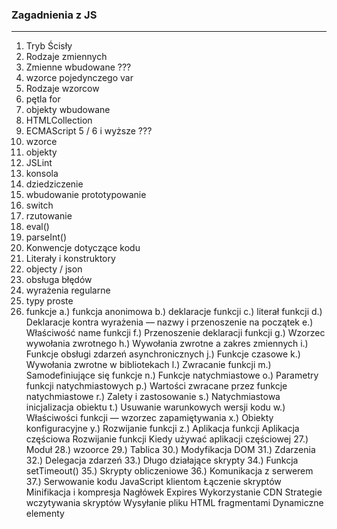 ### Zagadnienia z JS

***
1. Tryb Ścisły
2. Rodzaje zmiennych
3. Zmienne wbudowane ???
4. wzorce pojedynczego var
5. Rodzaje wzorcow
6. pętla for
7. objekty wbudowane
8. HTMLCollection
9. ECMAScript 5 / 6 i wyższe ???
10. wzorce
11. objekty
12. JSLint
13. konsola
14. dziedziczenie
15. wbudowanie prototypowanie
16. switch
17. rzutowanie
18. eval()
19. parseInt()
20. Konwencje dotyczące kodu
21. Literały i konstruktory
22. objecty / json
23. obsługa błędów
24. wyrażenia regularne
25. typy proste
26. funkcje
    a.) funkcja anonimowa
    b.) deklaracje funkcji
    c.) literał funkcji
    d.) Deklaracje kontra wyrażenia
        — nazwy i przenoszenie na początek
    e.) Właściwość name funkcji
    f.) Przenoszenie deklaracji funkcji
    g.) Wzorzec wywołania zwrotnego
    h.) Wywołania zwrotne a zakres zmiennych
    i.) Funkcje obsługi zdarzeń asynchronicznych
    j.) Funkcje czasowe
    k.) Wywołania zwrotne w bibliotekach
    l.) Zwracanie funkcji
    m.) Samodefiniujące się funkcje
    n.) Funkcje natychmiastowe
    o.) Parametry funkcji natychmiastowych
    p.) Wartości zwracane przez funkcje natychmiastowe
    r.) Zalety i zastosowanie
    s.) Natychmiastowa inicjalizacja obiektu
    t.) Usuwanie warunkowych wersji kodu
    w.) Właściwości funkcji — wzorzec zapamiętywania
    x.) Obiekty konfiguracyjne
    y.) Rozwijanie funkcji
    z.) Aplikacja funkcji
    Aplikacja częściowa
    Rozwijanie funkcji
    Kiedy używać aplikacji częściowej
27.) Moduł
28.) wzoorce
29.) Tablica
30.) Modyfikacja DOM
31.) Zdarzenia
32.) Delegacja zdarzeń
33.) Długo działające skrypty
34.) Funkcja setTimeout()
35.) Skrypty obliczeniowe
36.) Komunikacja z serwerem
37.) Serwowanie kodu JavaScript klientom
    Łączenie skryptów
    Minifikacja i kompresja
    Nagłówek Expires
    Wykorzystanie CDN
    Strategie wczytywania skryptów
    Wysyłanie pliku HTML fragmentami
    Dynamiczne elementy <script> zapewniające nieblokujące pobieranie
    Wczytywanie leniwe
    Wczytywanie na żądanie
    #
